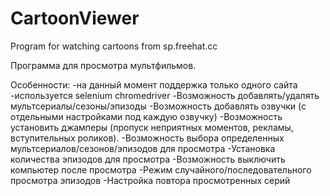 # CartoonViewer
Program for watching cartoons from sp.freehat.cc

Программа для просмотра мультфильмов.

Особенности:
-на данный момент поддержка только одного сайта
-используется selenium chromedriver
-Возможность добавлять/удалять мультсериалы/сезоны/эпизоды
-Возможность добавлять озвучки (с отдельными настройками под каждую озвучку)
-Возможность установить джамперы (пропуск неприятных моментов, рекламы, вступительных роликов).
-Возможность выбора определенных мультсериалов/сезонов/эпизодов для просмотра
-Установка количества эпизодов для просмотра
-Возможность выключить компьютер после просмотра
-Режим случайного/последовательного просмотра эпизодов
-Настройка повтора просмотренных серий
